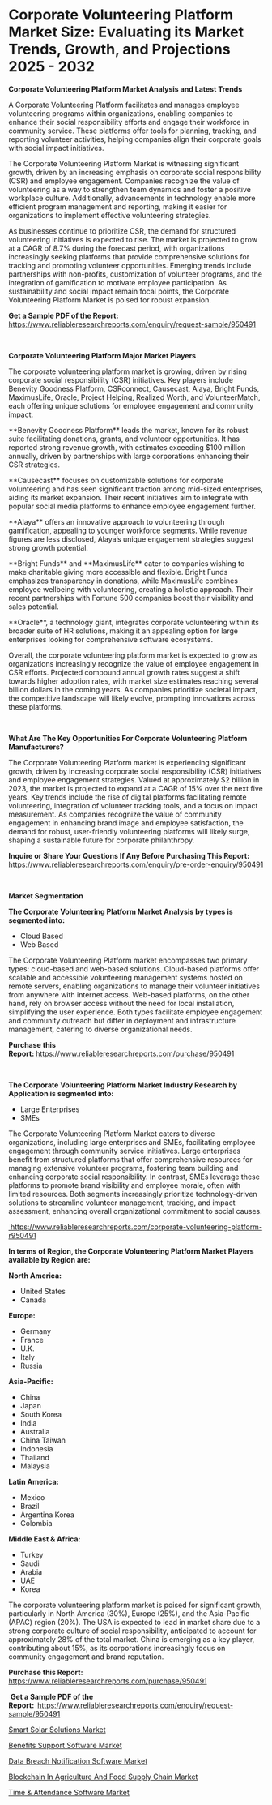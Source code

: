 <p><h1>Corporate Volunteering Platform Market Size: Evaluating its Market Trends, Growth, and Projections 2025 - 2032</h1></p><p><strong>Corporate Volunteering Platform Market Analysis and Latest Trends</strong></p>
<p><p>A Corporate Volunteering Platform facilitates and manages employee volunteering programs within organizations, enabling companies to enhance their social responsibility efforts and engage their workforce in community service. These platforms offer tools for planning, tracking, and reporting volunteer activities, helping companies align their corporate goals with social impact initiatives.</p><p>The Corporate Volunteering Platform Market is witnessing significant growth, driven by an increasing emphasis on corporate social responsibility (CSR) and employee engagement. Companies recognize the value of volunteering as a way to strengthen team dynamics and foster a positive workplace culture. Additionally, advancements in technology enable more efficient program management and reporting, making it easier for organizations to implement effective volunteering strategies.</p><p>As businesses continue to prioritize CSR, the demand for structured volunteering initiatives is expected to rise. The market is projected to grow at a CAGR of 8.7% during the forecast period, with organizations increasingly seeking platforms that provide comprehensive solutions for tracking and promoting volunteer opportunities. Emerging trends include partnerships with non-profits, customization of volunteer programs, and the integration of gamification to motivate employee participation. As sustainability and social impact remain focal points, the Corporate Volunteering Platform Market is poised for robust expansion.</p></p>
<p><strong>Get a Sample PDF of the Report:&nbsp;</strong> <a href="https://www.reliableresearchreports.com/enquiry/request-sample/950491?utm_campaign=16&utm_medium=2&utm_source=Github&utm_content=ia&utm_term=06032025&utm_id=corporate-volunteering-platform">https://www.reliableresearchreports.com/enquiry/request-sample/950491</a></p>
<p>&nbsp;</p>
<p><strong>Corporate Volunteering Platform Major Market Players</strong></p>
<p><p>The corporate volunteering platform market is growing, driven by rising corporate social responsibility (CSR) initiatives. Key players include Benevity Goodness Platform, CSRconnect, Causecast, Alaya, Bright Funds, MaximusLife, Oracle, Project Helping, Realized Worth, and VolunteerMatch, each offering unique solutions for employee engagement and community impact.</p><p>**Benevity Goodness Platform** leads the market, known for its robust suite facilitating donations, grants, and volunteer opportunities. It has reported strong revenue growth, with estimates exceeding $100 million annually, driven by partnerships with large corporations enhancing their CSR strategies.</p><p>**Causecast** focuses on customizable solutions for corporate volunteering and has seen significant traction among mid-sized enterprises, aiding its market expansion. Their recent initiatives aim to integrate with popular social media platforms to enhance employee engagement further.</p><p>**Alaya** offers an innovative approach to volunteering through gamification, appealing to younger workforce segments. While revenue figures are less disclosed, Alaya’s unique engagement strategies suggest strong growth potential.</p><p>**Bright Funds** and **MaximusLife** cater to companies wishing to make charitable giving more accessible and flexible. Bright Funds emphasizes transparency in donations, while MaximusLife combines employee wellbeing with volunteering, creating a holistic approach. Their recent partnerships with Fortune 500 companies boost their visibility and sales potential.</p><p>**Oracle**, a technology giant, integrates corporate volunteering within its broader suite of HR solutions, making it an appealing option for large enterprises looking for comprehensive software ecosystems.</p><p>Overall, the corporate volunteering platform market is expected to grow as organizations increasingly recognize the value of employee engagement in CSR efforts. Projected compound annual growth rates suggest a shift towards higher adoption rates, with market size estimates reaching several billion dollars in the coming years. As companies prioritize societal impact, the competitive landscape will likely evolve, prompting innovations across these platforms.</p></p>
<p>&nbsp;</p>
<p><strong>What Are The Key Opportunities For Corporate Volunteering Platform Manufacturers?</strong></p>
<p><p>The Corporate Volunteering Platform market is experiencing significant growth, driven by increasing corporate social responsibility (CSR) initiatives and employee engagement strategies. Valued at approximately $2 billion in 2023, the market is projected to expand at a CAGR of 15% over the next five years. Key trends include the rise of digital platforms facilitating remote volunteering, integration of volunteer tracking tools, and a focus on impact measurement. As companies recognize the value of community engagement in enhancing brand image and employee satisfaction, the demand for robust, user-friendly volunteering platforms will likely surge, shaping a sustainable future for corporate philanthropy.</p></p>
<p><strong>Inquire or Share Your Questions If Any Before Purchasing This Report:</strong> <a href="https://www.reliableresearchreports.com/enquiry/pre-order-enquiry/950491?utm_campaign=16&utm_medium=2&utm_source=Github&utm_content=ia&utm_term=06032025&utm_id=corporate-volunteering-platform">https://www.reliableresearchreports.com/enquiry/pre-order-enquiry/950491</a></p>
<p>&nbsp;</p>
<p><strong>Market Segmentation</strong></p>
<p><strong>The Corporate Volunteering Platform Market Analysis by types is segmented into:</strong></p>
<p><ul><li>Cloud Based</li><li>Web Based</li></ul></p>
<p><p>The Corporate Volunteering Platform market encompasses two primary types: cloud-based and web-based solutions. Cloud-based platforms offer scalable and accessible volunteering management systems hosted on remote servers, enabling organizations to manage their volunteer initiatives from anywhere with internet access. Web-based platforms, on the other hand, rely on browser access without the need for local installation, simplifying the user experience. Both types facilitate employee engagement and community outreach but differ in deployment and infrastructure management, catering to diverse organizational needs.</p></p>
<p><strong>Purchase this Report:&nbsp;</strong><a href="https://www.reliableresearchreports.com/purchase/950491?utm_campaign=16&utm_medium=2&utm_source=Github&utm_content=ia&utm_term=06032025&utm_id=corporate-volunteering-platform">https://www.reliableresearchreports.com/purchase/950491</a></p>
<p>&nbsp;</p>
<p><strong>The Corporate Volunteering Platform Market Industry Research by Application is segmented into:</strong></p>
<p><ul><li>Large Enterprises</li><li>SMEs</li></ul></p>
<p><p>The Corporate Volunteering Platform Market caters to diverse organizations, including large enterprises and SMEs, facilitating employee engagement through community service initiatives. Large enterprises benefit from structured platforms that offer comprehensive resources for managing extensive volunteer programs, fostering team building and enhancing corporate social responsibility. In contrast, SMEs leverage these platforms to promote brand visibility and employee morale, often with limited resources. Both segments increasingly prioritize technology-driven solutions to streamline volunteer management, tracking, and impact assessment, enhancing overall organizational commitment to social causes.</p></p>
<p><a href="https://www.reliableresearchreports.com/corporate-volunteering-platform-r950491?utm_campaign=16&utm_medium=2&utm_source=Github&utm_content=ia&utm_term=06032025&utm_id=corporate-volunteering-platform">&nbsp;https://www.reliableresearchreports.com/corporate-volunteering-platform-r950491</a></p>
<p><strong>In terms of Region, the Corporate Volunteering Platform Market Players available by Region are:</strong></p>
<p>
    <p> <strong> North America: </strong>
        <ul>
            <li>United States</li>
            <li>Canada</li>
        </ul>
        </p> 
    <p> <strong> Europe: </strong>
        <ul>
            <li>Germany</li>
            <li>France</li>
            <li>U.K.</li>
            <li>Italy</li>
            <li>Russia</li>
        </ul>
        </p> 
    <p> <strong> Asia-Pacific: </strong>
        <ul>
            <li>China</li>
            <li>Japan</li>
            <li>South Korea</li>
            <li>India</li>
            <li>Australia</li>
            <li>China Taiwan</li>
            <li>Indonesia</li>
            <li>Thailand</li>
            <li>Malaysia</li>
        </ul>
        </p> 
    <p> <strong> Latin America: </strong>
        <ul>
            <li>Mexico</li>
            <li>Brazil</li>
            <li>Argentina Korea</li>
            <li>Colombia</li>
        </ul>
        </p> 
    <p> <strong> Middle East & Africa: </strong>
        <ul>
            <li>Turkey</li>
            <li>Saudi</li>
            <li>Arabia</li>
            <li>UAE</li>
            <li>Korea</li>
        </ul>
    </p>
    </p>
<p><p>The corporate volunteering platform market is poised for significant growth, particularly in North America (30%), Europe (25%), and the Asia-Pacific (APAC) region (20%). The USA is expected to lead in market share due to a strong corporate culture of social responsibility, anticipated to account for approximately 28% of the total market. China is emerging as a key player, contributing about 15%, as its corporations increasingly focus on community engagement and brand reputation. </p></p>
<p><strong>Purchase this Report: </strong><a href="https://www.reliableresearchreports.com/purchase/950491?utm_campaign=16&utm_medium=2&utm_source=Github&utm_content=ia&utm_term=06032025&utm_id=corporate-volunteering-platform">https://www.reliableresearchreports.com/purchase/950491</a></p>
<p>&nbsp;<strong>Get a Sample PDF of the Report:&nbsp;&nbsp;</strong><a href="https://www.reliableresearchreports.com/enquiry/request-sample/950491?utm_campaign=16&utm_medium=2&utm_source=Github&utm_content=ia&utm_term=06032025&utm_id=corporate-volunteering-platform">https://www.reliableresearchreports.com/enquiry/request-sample/950491</a></p>
<p><strong></strong></p>
<p><p><a href="https://github.com/djibenesha/Market-Research-Report-List-1/blob/main/smart-solar-solutions-market.md?utm_campaign=16&utm_medium=2&utm_source=Github&utm_content=ia&utm_term=06032025&utm_id=corporate-volunteering-platform">Smart Solar Solutions Market</a></p><p><a href="https://github.com/guleealhani/Market-Research-Report-List-1/blob/main/benefits-support-software-market.md?utm_campaign=16&utm_medium=2&utm_source=Github&utm_content=ia&utm_term=06032025&utm_id=corporate-volunteering-platform">Benefits Support Software Market</a></p><p><a href="https://github.com/osamhcombre/Market-Research-Report-List-1/blob/main/data-breach-notification-software-market.md?utm_campaign=16&utm_medium=2&utm_source=Github&utm_content=ia&utm_term=06032025&utm_id=corporate-volunteering-platform">Data Breach Notification Software Market</a></p><p><a href="https://github.com/nibbsmantji/Market-Research-Report-List-1/blob/main/blockchain-in-agriculture-and-food-supply-chain-market.md?utm_campaign=16&utm_medium=2&utm_source=Github&utm_content=ia&utm_term=06032025&utm_id=corporate-volunteering-platform">Blockchain In Agriculture And Food Supply Chain Market</a></p><p><a href="https://github.com/leehihkl/Market-Research-Report-List-1/blob/main/time-attendance-software-market.md?utm_campaign=16&utm_medium=2&utm_source=Github&utm_content=ia&utm_term=06032025&utm_id=corporate-volunteering-platform">Time & Attendance Software Market</a></p></p>